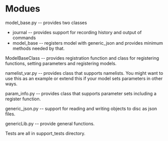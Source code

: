 # Modues

model_base.py -- provides two classes 
   * journal -- provides support for recording history and output of commands
   * model_base -- registers model with generic_json and provides minimum methods needed by that.

ModelBaseClass -- provides registration function and class for registering functions, setting parameters and registering models. 

namelist_var.py -- provides class that supports namelists. You might want to use this as an example or extend this if your model sets parameters in other ways.

param_info.py -- provides class that supports parameter sets including a register function.

generic_json.py -- support for reading and writing objects to disc as json files.

genericLib.py -- provide general functions.

Tests are all in support_tests directory.